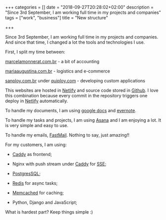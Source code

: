 +++
categories = []
date = "2018-09-27T20:28:02+02:00"
description = "Since 3rd September, I am working full time in my projects and companies"
tags = ["work", "business"]
title = "New structure"

+++

Since 3rd September, I am working full time in my projects and companies. And since that time, I changed a lot the tools and technologies I use.

First, I split my time between:

[marcelamonnerat.com.br](https://marcelamonnerat.com.br/) - a bit of accounting

[mariaaugustina.com.br](https://www.mariaaugustina.com.br/) - logistics and e-commerce

[sanploy.com.br](https://www.sanploy.com.br/) under [quiploy.com](http://quiploy.com/) - developing custom applications

This websites are hosted in [Netlify](http://netlify.com/) and source code stored in [Github](https://github.com/). I love this combination because every commit in the repository triggers one deploy in [Netlify](http://netlify.com/) automatically.

To handle my documents, I am using [google docs](https://docs.google.com) and [evernote](https://evernote.com).

To handle my tasks and projects, I am using [Asana](https://asana.com/) and I am enjoying a lot. It is very simple and easy to use.

To handle my emails, [FastMail](https://www.fastmail.com). Nothing to say, just amazing!!

For my customers, I am using:

*   [Caddy](https://caddyserver.com/) as frontend;

*   Nginx with push stream under [Caddy](https://caddyserver.com/) for [SSE](https://developer.mozilla.org/en-US/docs/Web/API/Server-sent_events);

*   [PostgresSQL](https://www.postgresql.org/);

*   [Redis](https://redis.io/) for async tasks;

*   [Memcached](https://www.memcached.org/) for caching;

*   Python, Django and JavaScript;

What is hardest part? Keep things simple :)
